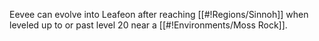 Eevee can evolve into Leafeon after reaching [[#!Regions/Sinnoh]] when leveled up to or past level 20 near a [[#!Environments/Moss Rock]].
